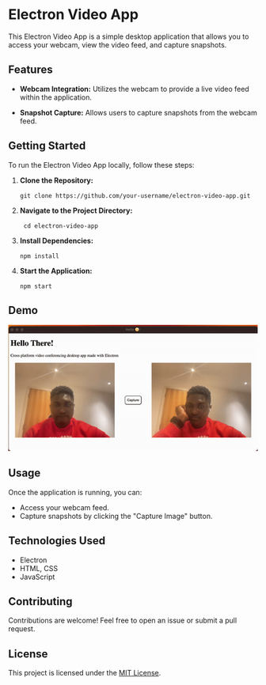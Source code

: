 # Electron Video App

This Electron Video App is a simple desktop application that allows you to access your webcam, view the video feed, and capture snapshots.

## Features

- **Webcam Integration:** Utilizes the webcam to provide a live video feed within the application.
  
- **Snapshot Capture:** Allows users to capture snapshots from the webcam feed.

## Getting Started

To run the Electron Video App locally, follow these steps:

1. **Clone the Repository:**
   ```
   git clone https://github.com/your-username/electron-video-app.git
   
   ```
2. **Navigate to the Project Directory:**
    ```
     cd electron-video-app
    
    ```
3. **Install Dependencies:**
   ```
   npm install
   
   ```
4. **Start the Application:**
   ```
   npm start
   
   ```
## Demo
![](video-to-gif.gif)

## Usage

Once the application is running, you can:

- Access your webcam feed.
- Capture snapshots by clicking the "Capture Image" button.

## Technologies Used

- Electron
- HTML, CSS
- JavaScript

## Contributing

Contributions are welcome! Feel free to open an issue or submit a pull request.

## License

This project is licensed under the [MIT License](https://opensource.org/licenses/MIT).
